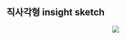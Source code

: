 ## 직사각형 insight sketch

<p align="center">
  <img src="https://user-images.githubusercontent.com/39179946/228567025-8df8026f-63d6-42c6-9c86-3fbef4b79aa1.png"/>
</p>
